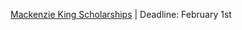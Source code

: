 [Mackenzie King Scholarships](http://www.mkingscholarships.ca/index-e.html) | Deadline: February 1st
